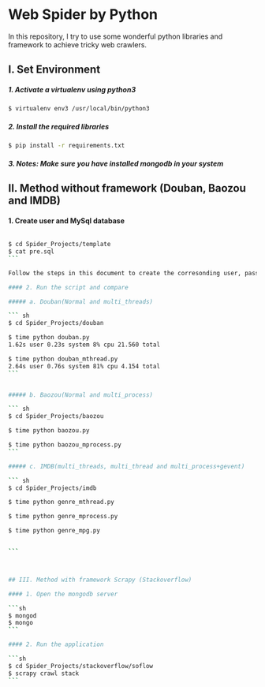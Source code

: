 # Web Spider by Python

In this repository, I try to use some wonderful python libraries and framework to achieve tricky web crawlers. 



## I. Set Environment 

##### 1. Activate a virtualenv using python3 

```sh		
$ virtualenv env3 /usr/local/bin/python3
```

##### 2. Install the required libraries

```sh
$ pip install -r requirements.txt
```

##### 3. Notes: Make sure you have installed mongodb in your system



## II. Method without framework (Douban, Baozou and IMDB)

#### 1. Create user and MySql database

````sh

$ cd Spider_Projects/template
$ cat pre.sql
```

Follow the steps in this document to create the corresonding user, password and database

#### 2. Run the script and compare

##### a. Douban(Normal and multi_threads)

``` sh
$ cd Spider_Projects/douban

$ time python douban.py
1.62s user 0.23s system 8% cpu 21.560 total

$ time python douban_mthread.py
2.64s user 0.76s system 81% cpu 4.154 total
```


##### b. Baozou(Normal and multi_process)

``` sh
$ cd Spider_Projects/baozou

$ time python baozou.py

$ time python baozou_mprocess.py
```

##### c. IMDB(multi_threads, multi_thread and multi_process+gevent)

``` sh
$ cd Spider_Projects/imdb

$ time python genre_mthread.py

$ time python genre_mprocess.py

$ time python genre_mpg.py


```



## III. Method with framework Scrapy (Stackoverflow)

#### 1. Open the mongodb server 

```sh
$ mongod 
$ mongo
```

#### 2. Run the application

```sh
$ cd Spider_Projects/stackoverflow/soflow
$ scrapy crawl stack
```




